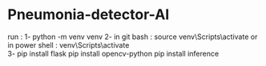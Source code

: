 # Pneumonia-detector-AI
run : 
1- python -m venv venv
2- 
in git bash :  source venv\Scripts\activate
or in power shell : venv\Scripts\activate  
3-
pip install flask
pip install opencv-python
pip install inference


